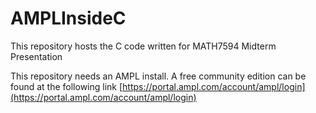 # AMPLInsideC
This repository hosts the C code written for MATH7594 Midterm Presentation

This repository needs an AMPL install. A free community edition can be found at the following link
[https://portal.ampl.com/account/ampl/login](https://portal.ampl.com/account/ampl/login)
